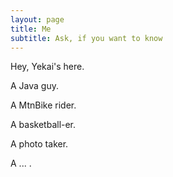 ```yaml
---
layout: page
title: Me
subtitle: Ask, if you want to know
---
```


Hey, Yekai's here.

A Java guy.

A MtnBike rider.

A basketball-er.

A photo taker.

A ... .
